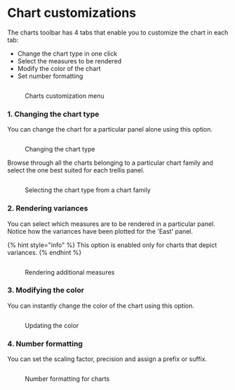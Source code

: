 # Chart customizations

The charts toolbar has 4 tabs that enable you to customize the chart in each tab:

* Change the chart type in one click
* Select the measures to be rendered
* Modify the color of the chart
* Set number formatting

<figure><img src="../../../.gitbook/assets/image (1109).png" alt=""><figcaption><p>Charts customization menu</p></figcaption></figure>

### 1. Changing the chart type

You can change the chart for a particular panel alone using this option.&#x20;

<figure><img src="../../../.gitbook/assets/image (1110).png" alt=""><figcaption><p>Changing the chart type</p></figcaption></figure>

Browse through all the charts belonging to a particular chart family and select the one best suited for each trellis panel.

<figure><img src="../../../.gitbook/assets/image (10).png" alt=""><figcaption><p>Selecting the chart type from a chart family</p></figcaption></figure>

### 2. Rendering variances

You can select which measures are to be rendered in a particular panel. Notice how the variances have been plotted for the 'East' panel.

{% hint style="info" %}
This option is enabled only for charts that depict variances.
{% endhint %}

<figure><img src="../../../.gitbook/assets/image (1111).png" alt=""><figcaption><p>Rendering additional measures</p></figcaption></figure>

### 3. Modifying the color

You can instantly change the color of the chart using this option.

<figure><img src="../../../.gitbook/assets/image (1112).png" alt=""><figcaption><p>Updating the color</p></figcaption></figure>

### 4. Number formatting

You can set the scaling factor, precision and assign a prefix or suffix.

<figure><img src="../../../.gitbook/assets/image (1113).png" alt=""><figcaption><p>Number formatting for charts</p></figcaption></figure>
